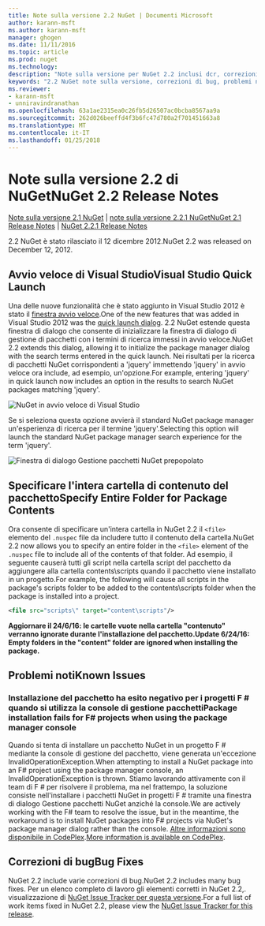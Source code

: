 ```yaml
---
title: Note sulla versione 2.2 NuGet | Documenti Microsoft
author: karann-msft
ms.author: karann-msft
manager: ghogen
ms.date: 11/11/2016
ms.topic: article
ms.prod: nuget
ms.technology: 
description: "Note sulla versione per NuGet 2.2 inclusi dcr, correzioni di bug, le funzionalità aggiunte e problemi noti."
keywords: "2.2 NuGet note sulla versione, correzioni di bug, problemi noti, aggiunta di funzionalità, eseguire"
ms.reviewer:
- karann-msft
- unniravindranathan
ms.openlocfilehash: 63a1ae2315ea0c26fb5d26507ac0bcba8567aa9a
ms.sourcegitcommit: 262d026beeffd4f3b6fc47d780a2f701451663a8
ms.translationtype: MT
ms.contentlocale: it-IT
ms.lasthandoff: 01/25/2018
---
```

# <a name="nuget-22-release-notes"></a><span data-ttu-id="e8ce0-104">Note sulla versione 2.2 di NuGet</span><span class="sxs-lookup"><span data-stu-id="e8ce0-104">NuGet 2.2 Release Notes</span></span>

<span data-ttu-id="e8ce0-105">[Note sulla versione 2.1 NuGet](../release-notes/nuget-2.1.md) | [note sulla versione 2.2.1 NuGet](../release-notes/nuget-2.2.1.md)</span><span class="sxs-lookup"><span data-stu-id="e8ce0-105">[NuGet 2.1 Release Notes](../release-notes/nuget-2.1.md) | [NuGet 2.2.1 Release Notes](../release-notes/nuget-2.2.1.md)</span></span>

<span data-ttu-id="e8ce0-106">2.2 NuGet è stato rilasciato il 12 dicembre 2012.</span><span class="sxs-lookup"><span data-stu-id="e8ce0-106">NuGet 2.2 was released on December 12, 2012.</span></span>

## <a name="visual-studio-quick-launch"></a><span data-ttu-id="e8ce0-107">Avvio veloce di Visual Studio</span><span class="sxs-lookup"><span data-stu-id="e8ce0-107">Visual Studio Quick Launch</span></span>
<span data-ttu-id="e8ce0-108">Una delle nuove funzionalità che è stato aggiunto in Visual Studio 2012 è stato il [finestra avvio veloce](/visualstudio/ide/reference/quick-launch-environment-options-dialog-box).</span><span class="sxs-lookup"><span data-stu-id="e8ce0-108">One of the new features that was added in Visual Studio 2012 was the [quick launch dialog](/visualstudio/ide/reference/quick-launch-environment-options-dialog-box).</span></span> <span data-ttu-id="e8ce0-109">2.2 NuGet estende questa finestra di dialogo che consente di inizializzare la finestra di dialogo di gestione di pacchetti con i termini di ricerca immessi in avvio veloce.</span><span class="sxs-lookup"><span data-stu-id="e8ce0-109">NuGet 2.2 extends this dialog, allowing it to initialize the package manager dialog with the search terms entered in the quick launch.</span></span> <span data-ttu-id="e8ce0-110">Nei risultati per la ricerca di pacchetti NuGet corrispondenti a 'jquery' immettendo 'jquery' in avvio veloce ora include, ad esempio, un'opzione.</span><span class="sxs-lookup"><span data-stu-id="e8ce0-110">For example, entering 'jquery' in quick launch now includes an option in the results to search NuGet packages matching 'jquery'.</span></span>

![NuGet in avvio veloce di Visual Studio](./media/quick-launch.png)

<span data-ttu-id="e8ce0-112">Se si seleziona questa opzione avvierà il standard NuGet package manager un'esperienza di ricerca per il termine 'jquery'.</span><span class="sxs-lookup"><span data-stu-id="e8ce0-112">Selecting this option will launch the standard NuGet package manager search experience for the term 'jquery'.</span></span>

![Finestra di dialogo Gestione pacchetti NuGet prepopolato](./media/pkg-mgr-search-from-quick-launch.png)

## <a name="specify-entire-folder-for-package-contents"></a><span data-ttu-id="e8ce0-114">Specificare l'intera cartella di contenuto del pacchetto</span><span class="sxs-lookup"><span data-stu-id="e8ce0-114">Specify Entire Folder for Package Contents</span></span>
<span data-ttu-id="e8ce0-115">Ora consente di specificare un'intera cartella in NuGet 2.2 il `<file>` elemento del `.nuspec` file da includere tutto il contenuto della cartella.</span><span class="sxs-lookup"><span data-stu-id="e8ce0-115">NuGet 2.2 now allows you to specify an entire folder in the `<file>` element of the `.nuspec` file to include all of the contents of that folder.</span></span> <span data-ttu-id="e8ce0-116">Ad esempio, il seguente causerà tutti gli script nella cartella script del pacchetto da aggiungere alla cartella contents\scripts quando il pacchetto viene installato in un progetto.</span><span class="sxs-lookup"><span data-stu-id="e8ce0-116">For example, the following will cause all scripts in the package's scripts folder to be added to the contents\scripts folder when the package is installed into a project.</span></span>

```xml
<file src="scripts\" target="content\scripts"/>
```

<span data-ttu-id="e8ce0-117">**Aggiornare il 24/6/16: le cartelle vuote nella cartella "contenuto" verranno ignorate durante l'installazione del pacchetto.**</span><span class="sxs-lookup"><span data-stu-id="e8ce0-117">**Update 6/24/16: Empty folders in the "content" folder are ignored when installing the package.**</span></span>

## <a name="known-issues"></a><span data-ttu-id="e8ce0-118">Problemi noti</span><span class="sxs-lookup"><span data-stu-id="e8ce0-118">Known Issues</span></span>

### <a name="package-installation-fails-for-f-projects-when-using-the-package-manager-console"></a><span data-ttu-id="e8ce0-119">Installazione del pacchetto ha esito negativo per i progetti F # quando si utilizza la console di gestione pacchetti</span><span class="sxs-lookup"><span data-stu-id="e8ce0-119">Package installation fails for F# projects when using the package manager console</span></span>
<span data-ttu-id="e8ce0-120">Quando si tenta di installare un pacchetto NuGet in un progetto F # mediante la console di gestione del pacchetto, viene generata un'eccezione InvalidOperationException.</span><span class="sxs-lookup"><span data-stu-id="e8ce0-120">When attempting to install a NuGet package into an F# project using the package manager console, an InvalidOperationException is thrown.</span></span> <span data-ttu-id="e8ce0-121">Stiamo lavorando attivamente con il team di F # per risolvere il problema, ma nel frattempo, la soluzione consiste nell'installare i pacchetti NuGet in progetti F # tramite una finestra di dialogo Gestione pacchetti NuGet anziché la console.</span><span class="sxs-lookup"><span data-stu-id="e8ce0-121">We are actively working with the F# team to resolve the issue, but in the meantime, the workaround is to install NuGet packages into F# projects via NuGet's package manager dialog rather than the console.</span></span> <span data-ttu-id="e8ce0-122">[Altre informazioni sono disponibile in CodePlex](http://nuget.codeplex.com/workitem/2873).</span><span class="sxs-lookup"><span data-stu-id="e8ce0-122">[More information is available on CodePlex](http://nuget.codeplex.com/workitem/2873).</span></span>


## <a name="bug-fixes"></a><span data-ttu-id="e8ce0-123">Correzioni di bug</span><span class="sxs-lookup"><span data-stu-id="e8ce0-123">Bug Fixes</span></span>
<span data-ttu-id="e8ce0-124">NuGet 2.2 include varie correzioni di bug.</span><span class="sxs-lookup"><span data-stu-id="e8ce0-124">NuGet 2.2 includes many bug fixes.</span></span> <span data-ttu-id="e8ce0-125">Per un elenco completo di lavoro gli elementi corretti in NuGet 2.2,. visualizzazione di [NuGet Issue Tracker per questa versione](http://nuget.codeplex.com/workitem/list/advanced?keyword=&status=Closed&type=All&priority=All&release=NuGet%202.2&assignedTo=All&component=All&sortField=LastUpdatedDate&sortDirection=Descending&page=0).</span><span class="sxs-lookup"><span data-stu-id="e8ce0-125">For a full list of work items fixed in NuGet 2.2, please view the [NuGet Issue Tracker for this release](http://nuget.codeplex.com/workitem/list/advanced?keyword=&status=Closed&type=All&priority=All&release=NuGet%202.2&assignedTo=All&component=All&sortField=LastUpdatedDate&sortDirection=Descending&page=0).</span></span>

